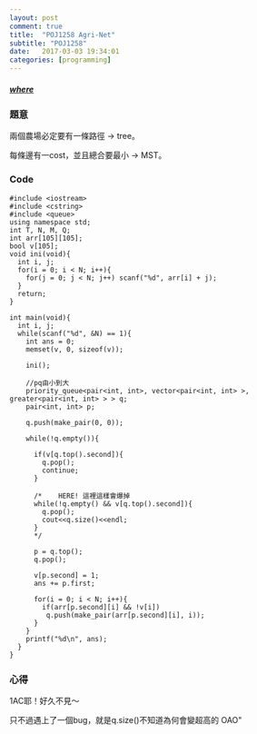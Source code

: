 ```yaml
---
layout: post
comment: true
title:  "POJ1258 Agri-Net"
subtitle: "POJ1258"
date:   2017-03-03 19:34:01
categories: [programming]
---
```

  

##### [where](http://poj.org/problem?id=1258)  

### 題意

兩個農場必定要有一條路徑 -> tree。

每條邊有一cost，並且總合要最小 -> MST。

### Code

```
#include <iostream>
#include <cstring>
#include <queue>
using namespace std;
int T, N, M, Q;
int arr[105][105];
bool v[105];
void ini(void){
  int i, j;
  for(i = 0; i < N; i++){
    for(j = 0; j < N; j++) scanf("%d", arr[i] + j);
  }
  return;
}

int main(void){
  int i, j;
  while(scanf("%d", &N) == 1){
    int ans = 0;
    memset(v, 0, sizeof(v));
    
    ini();
    
    //pq由小到大
    priority_queue<pair<int, int>, vector<pair<int, int> >, greater<pair<int, int> > > q;
    pair<int, int> p;
    
    q.push(make_pair(0, 0));
    
    while(!q.empty()){
    
      if(v[q.top().second]){
        q.pop();
        continue;
      }
      
      /*	HERE! 這裡這樣會爆掉
      while(!q.empty() && v[q.top().second]){
        q.pop();
        cout<<q.size()<<endl;
      }
      */
      
      p = q.top();
      q.pop();
      
      v[p.second] = 1;
      ans += p.first;
      
      for(i = 0; i < N; i++){
        if(arr[p.second][i] && !v[i])
         q.push(make_pair(arr[p.second][i], i));
      }
    }
    printf("%d\n", ans);
  }
}
```

### 心得

1AC耶！好久不見～

只不過遇上了一個bug，就是q.size()不知道為何會變超高的 OAO"